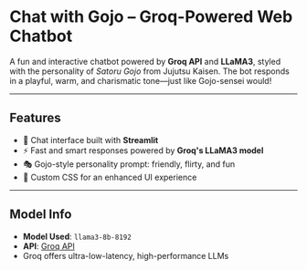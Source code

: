 # Chat with Gojo – Groq-Powered Web Chatbot

A fun and interactive chatbot powered by **Groq API** and **LLaMA3**, styled with the personality of *Satoru Gojo* from Jujutsu Kaisen. The bot responds in a playful, warm, and charismatic tone—just like Gojo-sensei would!

---

## Features

- 💬 Chat interface built with **Streamlit**
- ⚡ Fast and smart responses powered by **Groq's LLaMA3 model**
- 🎭 Gojo-style personality prompt: friendly, flirty, and fun
- 🎨 Custom CSS for an enhanced UI experience

---

## Model Info

- **Model Used**: `llama3-8b-8192`
- **API**: [Groq API](https://console.groq.com/)
- Groq offers ultra-low-latency, high-performance LLMs

